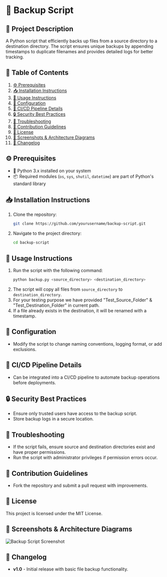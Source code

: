 # 📂 Backup Script

## 📌 Project Description
A Python script that efficiently backs up files from a source directory to a destination directory. The script ensures unique backups by appending timestamps to duplicate filenames and provides detailed logs for better tracking.

## 📖 Table of Contents
1. [⚙️ Prerequisites](https://github.com/Jidendiran-coder/Backup_Folders_Python#%EF%B8%8F-prerequisites)
2. [📥 Installation Instructions](https://github.com/Jidendiran-coder/Backup_Folders_Python#-installation-instructions)
3. [📝 Usage Instructions](https://github.com/Jidendiran-coder/Backup_Folders_Python#-usage-instructions)
4. [🔧 Configuration](https://github.com/Jidendiran-coder/Backup_Folders_Python#-configuration)
5. [🚀 CI/CD Pipeline Details](https://github.com/Jidendiran-coder/Backup_Folders_Python#-cicd-pipeline-details)
6. [🔒 Security Best Practices](https://github.com/Jidendiran-coder/Backup_Folders_Python#-security-best-practices)
7. [🐞 Troubleshooting](https://github.com/Jidendiran-coder/Backup_Folders_Python#-troubleshooting)
8. [🤝 Contribution Guidelines](https://github.com/Jidendiran-coder/Backup_Folders_Python#-contribution-guidelines)
9. [📜 License](https://github.com/Jidendiran-coder/Backup_Folders_Python#-license)
10. [📸 Screenshots & Architecture Diagrams](https://github.com/Jidendiran-coder/Backup_Folders_Python#-screenshots--architecture-diagrams)
11. [📅 Changelog](https://github.com/Jidendiran-coder/Backup_Folders_Python#-changelog)

## ⚙️ Prerequisites
- 🐍 Python 3.x installed on your system
- 📦 Required modules (`os`, `sys`, `shutil`, `datetime`) are part of Python's standard library

## 📥 Installation Instructions
1. Clone the repository:
   ```bash
   git clone https://github.com/yourusername/backup-script.git
   ```
2. Navigate to the project directory:
   ```bash
   cd backup-script
   ```

## 📝 Usage Instructions
1. Run the script with the following command:
   ```bash
   python backup.py <source_directory> <destination_directory>
   ```
2. The script will copy all files from `source_directory` to `destination_directory`.
3. For your testing purpose we have provided "Test_Source_Folder" & "Test_Destination_Folder" in current path.
4. If a file already exists in the destination, it will be renamed with a timestamp.

## 🔧 Configuration
- Modify the script to change naming conventions, logging format, or add exclusions.

## 🚀 CI/CD Pipeline Details
- Can be integrated into a CI/CD pipeline to automate backup operations before deployments.

## 🔒 Security Best Practices
- Ensure only trusted users have access to the backup script.
- Store backup logs in a secure location.

## 🐞 Troubleshooting
- If the script fails, ensure source and destination directories exist and have proper permissions.
- Run the script with administrator privileges if permission errors occur.

## 🤝 Contribution Guidelines
- Fork the repository and submit a pull request with improvements.

## 📜 License
This project is licensed under the MIT License.

## 📸 Screenshots & Architecture Diagrams
![Backup Script Screenshot](screenshot.png)

## 📅 Changelog
- **v1.0** - Initial release with basic file backup functionality.

